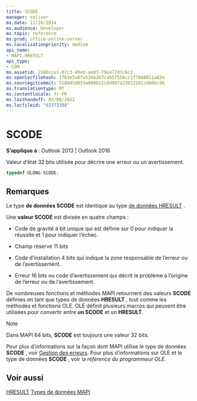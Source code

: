 ```yaml
---
title: SCODE
manager: soliver
ms.date: 11/16/2014
ms.audience: Developer
ms.topic: reference
ms.prod: office-online-server
ms.localizationpriority: medium
api_name:
- MAPI.HRESULT
api_type:
- COM
ms.assetid: 2348cce1-07c3-49ed-ae03-79e477d3c6c2
ms.openlocfilehash: 1763e5a8fa53de2b7cab57556cc1f78d8811a82e
ms.sourcegitcommit: 518845d053a009b11c8d907a33822161c0b6bc96
ms.translationtype: MT
ms.contentlocale: fr-FR
ms.lasthandoff: 03/08/2022
ms.locfileid: "63373388"
---
```

# <a name="scode"></a>SCODE

**S’applique à** : Outlook 2013 | Outlook 2016
  
Valeur d’état 32 bits utilisée pour décrire une erreur ou un avertissement.
  
```cpp
typedef ULONG SCODE;

```

## <a name="remarks"></a>Remarques

Le type **de données SCODE** est identique au type [de données HRESULT](hresult.md) .
  
Une **valeur SCODE** est divisée en quatre champs :
  
- Code de gravité à bit unique qui est définie sur 0 pour indiquer la réussite et 1 pour indiquer l’échec.

- Champ réservé 11 bits

- Code d’installation 4 bits qui indique la zone responsable de l’erreur ou de l’avertissement.

- Erreur 16 bits ou code d’avertissement qui décrit le problème à l’origine de l’erreur ou de l’avertissement.

De nombreuses fonctions et méthodes MAPI retournent des valeurs **SCODE** définies en tant que types de données **HRESULT** , tout comme les méthodes et fonctions OLE. OLE définit plusieurs macros qui peuvent être utilisées pour convertir entre **un SCODE** et un **HRESULT**.
  
> [!NOTE]
> Dans MAPI 64 bits, **SCODE** est toujours une valeur 32 bits.
  
Pour plus d’informations sur la façon dont MAPI utilise le type de données **SCODE** , voir [Gestion des erreurs](error-handling-in-mapi.md). Pour plus d’informations sur OLE et le type de données **SCODE** , voir la *référence du programmeur OLE*.
  
## <a name="see-also"></a>Voir aussi

[HRESULT](hresult.md)
 [Types de données MAPI](mapi-data-types.md)
